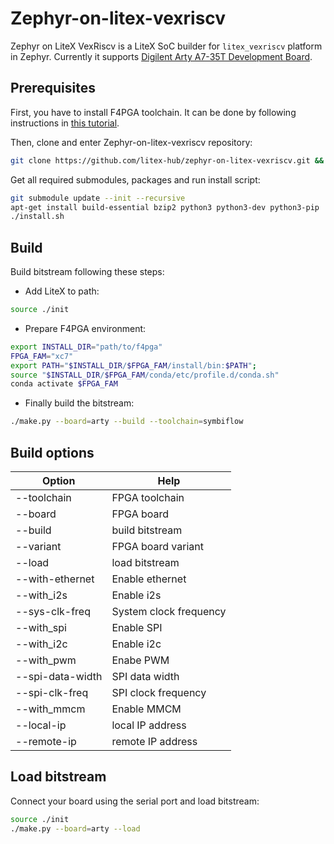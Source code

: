 Zephyr-on-litex-vexriscv
========================

Zephyr on LiteX VexRiscv is a LiteX SoC builder for `litex_vexriscv` platform in Zephyr. Currently it supports [Digilent Arty A7-35T Development Board](https://store.digilentinc.com/arty-a7-artix-7-fpga-development-board-for-makers-and-hobbyists).

Prerequisites
------------

First, you have to install F4PGA toolchain. It can be done by following instructions in [this tutorial](https://f4pga-examples.readthedocs.io/en/latest/getting.html).

Then, clone and enter Zephyr-on-litex-vexriscv repository:

```bash
git clone https://github.com/litex-hub/zephyr-on-litex-vexriscv.git && cd zephyr-on-litex-vexriscv
```

Get all required submodules, packages and run install script:
```bash
git submodule update --init --recursive
apt-get install build-essential bzip2 python3 python3-dev python3-pip
./install.sh
```

Build
-----
Build bitstream following these steps:

* Add LiteX to path:
```bash
source ./init
```
* Prepare F4PGA environment:
```bash
export INSTALL_DIR="path/to/f4pga"
FPGA_FAM="xc7"
export PATH="$INSTALL_DIR/$FPGA_FAM/install/bin:$PATH";
source "$INSTALL_DIR/$FPGA_FAM/conda/etc/profile.d/conda.sh"
conda activate $FPGA_FAM
```
* Finally build the bitstream:
```bash
./make.py --board=arty --build --toolchain=symbiflow
```

Build options
-----
| Option | Help |
|---|---|
| --toolchain | FPGA toolchain |
| --board | FPGA board |
| --build | build bitstream |
| --variant | FPGA board variant |
| --load | load bitstream |
| --with-ethernet | Enable ethernet |
| --with_i2s | Enable i2s |
| --sys-clk-freq | System clock frequency |
| --with_spi | Enable SPI |
| --with_i2c | Enable i2c |
| --with_pwm | Enabe PWM |
| --spi-data-width | SPI data width |
| --spi-clk-freq | SPI clock frequency |
| --with_mmcm | Enable MMCM |
| --local-ip | local IP address |
| --remote-ip | remote IP address |

Load bitstream
--------------
Connect your board using the serial port and load bitstream:

```bash
source ./init
./make.py --board=arty --load
```
